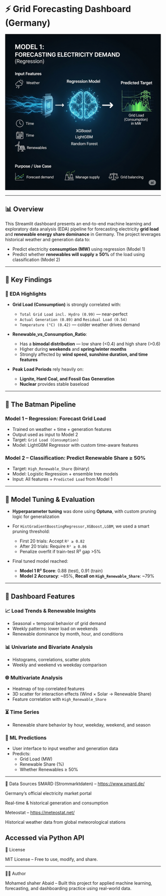 # ⚡ Grid Forecasting Dashboard (Germany)

![Dashboard Overview](FIG1.png)

---

## 📊 Overview
This Streamlit dashboard presents an end-to-end machine learning and exploratory data analysis (EDA) pipeline for forecasting electricity **grid load** and **renewable energy share dominance** in Germany. The project leverages historical weather and generation data to:

- Predict electricity **consumption (MW)** using regression (Model 1)
- Predict whether **renewables will supply ≥ 50%** of the load using classification (Model 2)

---

## 🧠 Key Findings

### 📌 EDA Highlights
- **Grid Load (Consumption)** is strongly correlated with:
  - `Total Grid Load incl. Hydro (0.99)` — near-perfect
  - `Actual Generation (0.89)` and `Residual Load (0.54)`
  - `Temperature (°C) (0.42)` — colder weather drives demand

- **Renewable_vs_Consumption_Ratio**:
  - Has a **bimodal distribution** — low share (<0.4) and high share (>0.6)
  - Higher during **weekends** and **spring/winter months**
  - Strongly affected by **wind speed, sunshine duration, and time features**

- **Peak Load Periods** rely heavily on:
  - **Lignite, Hard Coal, and Fossil Gas Generation**
  - **Nuclear** provides stable baseload

---

## 🤖 The Batman Pipeline

### Model 1 – Regression: Forecast Grid Load
- Trained on weather + time + generation features
- Output used as input to Model 2
- Target: `Grid Load (Consumption)`
- Model: LightGBM Regressor with custom time-aware features

### Model 2 – Classification: Predict Renewable Share ≥ 50%
- Target: `High_Renewable_Share` (binary)
- Model: Logistic Regression + ensemble tree models
- Input: All features + `Predicted Load` from Model 1

---

## 🧪 Model Tuning & Evaluation

- **Hyperparameter tuning** was done using **Optuna**, with custom pruning logic for generalization
- For `HistGradientBoostingRegressor,XGBoost,LGBM`, we used a smart pruning threshold:
  - First 20 trials: Accept `R² ≥ 0.82`
  - After 20 trials: Require `R² ≥ 0.86`
  - Penalize overfit if train-test R² gap >5%

- Final tuned model reached:
  - **Model 1 R² Score**: 0.88 (test), 0.91 (train)
  - **Model 2 Accuracy**: ~85%, **Recall on `High_Renewable_Share`**: ~79%

---

## 🎯 Dashboard Features

### 📈 Load Trends & Renewable Insights
- Seasonal + temporal behavior of grid demand
- Weekly patterns: lower load on weekends
- Renewable dominance by month, hour, and conditions

### 📊 Univariate and Bivariate Analysis
- Histograms, correlations, scatter plots
- Weekly and weekend vs weekday comparison

### 🌐 Multivariate Analysis
- Heatmap of top correlated features
- 3D scatter for interaction effects (Wind × Solar → Renewable Share)
- Feature correlation with `High_Renewable_Share`

### ⏳ Time Series
- Renewable share behavior by hour, weekday, weekend, and season

### 🤖 ML Predictions
- User interface to input weather and generation data
- Predicts:
  - Grid Load (MW)
  - Renewable Share (%)
  - Whether Renewables ≥ 50%

---
📡 Data Sources
SMARD (Strommarktdaten) – https://www.smard.de/

Germany’s official electricity market portal

Real-time & historical generation and consumption

Meteostat – https://meteostat.net/

Historical weather data from global meteorological stations

Accessed via Python API
---
📘 License

MIT License – Free to use, modify, and share.

---
👨‍💻 Author

Mohamed shaher Abaid – Built this project for applied machine learning, forecasting, and dashboarding practice using real-world data.
